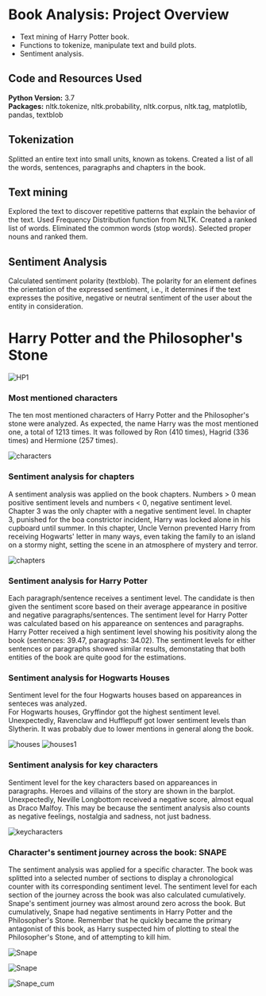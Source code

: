 # Book Analysis: Project Overview  
* Text mining of Harry Potter book. 
* Functions to tokenize, manipulate text and build plots.
* Sentiment analysis. 

## Code and Resources Used
**Python Version:** 3.7   
**Packages:** nltk.tokenize, nltk.probability, nltk.corpus, nltk.tag, matplotlib, pandas, textblob  

## Tokenization
Splitted an entire text into small units, known as tokens. Created a list of all the words, sentences, paragraphs and chapters in the book.  

## Text mining
Explored the text to discover repetitive patterns that explain the behavior of the text. Used Frequency Distribution function from NLTK. Created a ranked list of words. Eliminated the common words (stop words). Selected proper nouns and ranked them. 

## Sentiment Analysis
Calculated sentiment polarity (textblob). The polarity for an element defines the orientation of the expressed sentiment, i.e., it determines if the text expresses the positive, negative or neutral sentiment of the user about the entity in consideration.  


# Harry Potter and the Philosopher's Stone

![HP1](images/HP1.jpg)

### Most mentioned characters
The ten most mentioned characters of Harry Potter and the Philosopher's stone were analyzed. As expected, the name Harry was the most mentioned one, a total of 1213 times. It was followed by Ron (410 times), Hagrid (336 times) and Hermione (257 times).  

![characters](images/characters.png)

### Sentiment analysis for chapters
A sentiment analysis was applied on the book chapters. Numbers > 0 mean positive sentiment levels and numbers < 0, negative sentiment level. Chapter 3 was the only chapter with a negative sentiment level. In chapter 3, punished for the boa constrictor incident, Harry was locked alone in his cupboard until summer. In this chapter, Uncle Vernon prevented Harry from receiving Hogwarts' letter in many ways, even taking the family to an island on a stormy night, setting the scene in an atmosphere of mystery and terror.

![chapters](images/chapters.png)

### Sentiment analysis for Harry Potter
Each paragraph/sentence receives a sentiment level. The candidate is then given the sentiment score based on their average appearance in positive and negative paragraphs/sentences.
The sentiment level for Harry Potter was calculated based on his appareance on sentences and paragraphs.
Harry Potter received a high sentiment level showing his positivity along the book (sentences: 39.47, paragraphs: 34.02). The sentiment levels for either sentences or paragraphs showed similar results, demonstating that both entities of the book are quite good for the estimations.

### Sentiment analysis for Hogwarts Houses
Sentiment level for the four Hogwarts houses based on appareances in senteces was analyzed.   
For Hogwarts houses, Gryffindor got the highest sentiment level. Unexpectedly, Ravenclaw and Hufflepuff got lower sentiment levels than Slytherin. It was probably due to lower mentions in general along the book.

![houses](images/Houses.png)
![houses1](images/houses1.png)

### Sentiment analysis for key characters
Sentiment level for the key characters based on appareances in paragraphs.
Heroes and villains of the story are shown in the barplot. Unexpectedly, Neville Longbottom received a negative score, almost equal as Draco Malfoy. This may be because the sentiment analysis also counts as negative feelings, nostalgia and sadness, not just badness.

![keycharacters](images/keycharacters.png)

### Character's sentiment journey across the book: SNAPE
The sentiment analysis was applied for a specific character. The book was splitted into a selected number of sections to display a chronological counter with its corresponding sentiment level. The sentiment level for each section of the journey across the book was also calculated cumulatively.
Snape's sentiment journey was almost around zero across the book. But cumulatively, Snape had negative sentiments in Harry Potter and the Philosopher's Stone. Remember that he quickly became the primary antagonist of this book, as Harry suspected him of plotting to steal the Philosopher's Stone, and of attempting to kill him.

![Snape](images/Snape.jpg)

![Snape](images/snape_j.png)

![Snape_cum](images/snape_jc.png)
